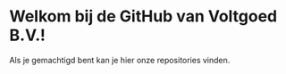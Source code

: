 # Welkom bij de GitHub van Voltgoed B.V.!

Als je gemachtigd  bent kan je hier onze repositories vinden.

<!-- ## Variabelen

Dit zijn de afgekorte, Engelse termen die gebruikt worden ter aanduiding van de variabelen.

| Term   | Nederlands| Uitleg
|--------|-----------|-
| `t_sup`     | Aanvoertemeratuur    | in &deg;C,  staat voor "supply".
| `t_ret`     | Retourtemperatuur    | in &deg;C, staat voor "return".
| `volume`    | Totale Volume        | in kubieke meters, is cumulatief, de totale hoeveelheid water die langs de sensor is gestroomd.
| `energy`    | Totale Energie       | in gigajoules, is cumulatief, de totale hoeveelheid energie die is afgegeven.
| `delta_t`   | Delta T              | verschil tussen de Aanvoer- en Retourtemperatuur.

 -->
